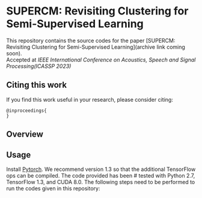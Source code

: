 # SUPERCM: Revisiting Clustering for Semi-Supervised Learning
This repository contains the source codes for the paper [SUPERCM: Revisiting Clustering for Semi-Supervised Learning](archive link coming soon).</br>
Accepted at *IEEE International Conference on Acoustics, Speech and Signal Processing(ICASSP 2023)*

## Citing this work
If you find this work useful in your research, please consider citing:
```
@inproceedings{
}
```

## Overview




## Usage
Install [Pytorch](https://www.tensorflow.org/install/). We recommend version 1.3 so that the additional TensorFlow ops can be compiled. The code provided has been # tested with Python 2.7, TensorFlow 1.3, and CUDA 8.0. The following steps need to be performed to run the codes given in this repository:

